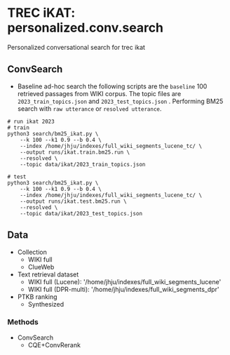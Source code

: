 # TREC iKAT: personalized.conv.search
Personalized conversational search for trec ikat

## ConvSearch
- Baseline ad-hoc search
the following scripts are the `baseline` 100 retrieved passages from WIKI corpus. The topic files are `2023_train_topics.json` and `2023_test_topics.json`
. 
Performing BM25 search with `raw utterance` or `resolved utterance`.
```
# run ikat 2023
# train
python3 search/bm25_ikat.py \
    --k 100 --k1 0.9 --b 0.4 \
    --index /home/jhju/indexes/full_wiki_segments_lucene_tc/ \
    --output runs/ikat.train.bm25.run \
    --resolved \
    --topic data/ikat/2023_train_topics.json

# test
python3 search/bm25_ikat.py \
    --k 100 --k1 0.9 --b 0.4 \
    --index /home/jhju/indexes/full_wiki_segments_lucene_tc/ \
    --output runs/ikat.test.bm25.run \
    --resolved \
    --topic data/ikat/2023_test_topics.json
```


## Data
- Collection
    * WIKI full
    * ClueWeb
- Text retrieval dataset
    * WIKI full (Lucene): '/home/jhju/indexes/full_wiki_segments_lucene'
    * WIKI full (DPR-multi): '/home/jhju/indexes/full_wiki_segments_dpr'
- PTKB ranking
    * Synthesized

### Methods
- ConvSearch
    * CQE+ConvRerank
